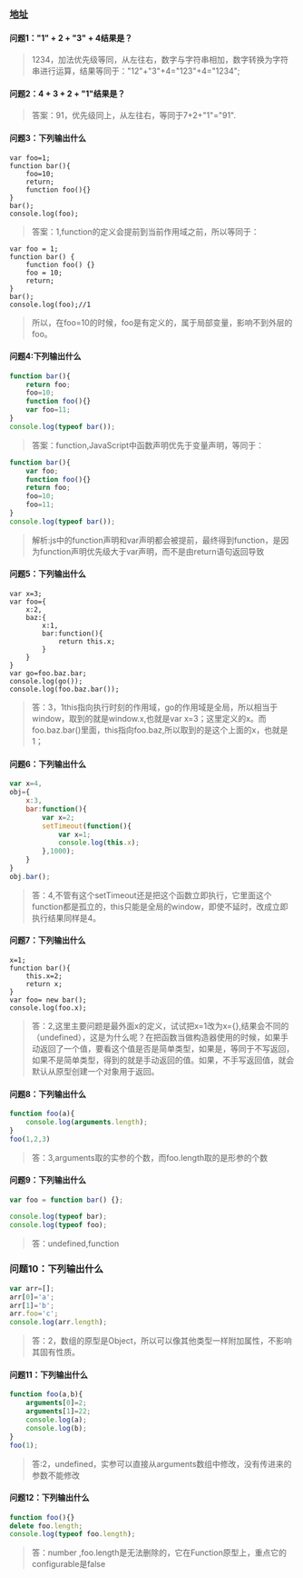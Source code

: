 ### [地址](http://davidshariff.com/quiz/)
#### 问题1："1" + 2 + "3" + 4结果是？
>1234，加法优先级等同，从左往右，数字与字符串相加，数字转换为字符串进行运算，结果等同于："12"+"3"+4="123"+4="1234";

#### 问题2：4 + 3 + 2 + "1"结果是？
>答案：91，优先级同上，从左往右，等同于7+2+"1"="91".

#### 问题3：下列输出什么
```javastipt
var foo=1;
function bar(){
    foo=10;
    return;
    function foo(){}
}
bar();
console.log(foo);
```
>答案：1,function的定义会提前到当前作用域之前，所以等同于：
```javasctipt
var foo = 1;
function bar() {
    function foo() {}
    foo = 10;
    return;
}
bar();
console.log(foo);//1
```
>所以，在foo=10的时候，foo是有定义的，属于局部变量，影响不到外层的foo。

#### 问题4:下列输出什么
```javascript
function bar(){
    return foo;
    foo=10;
    function foo(){}
    var foo=11;
}
console.log(typeof bar());
```
>答案：function,JavaScript中函数声明优先于变量声明，等同于：
```javascript
function bar(){
    var foo;
    function foo(){}
    return foo;
    foo=10;
    foo=11;
}
console.log(typeof bar());
```
>解析:js中的function声明和var声明都会被提前，最终得到function，是因为function声明优先级大于var声明，而不是由return语句返回导致

#### 问题5：下列输出什么
```jvascript
var x=3;
var foo={
    x:2,
    baz:{
        x:1,
        bar:function(){
            return this.x;
        }
    }
}
var go=foo.baz.bar;
console.log(go());
console.log(foo.baz.bar());
```
>答：3，1this指向执行时刻的作用域，go的作用域是全局，所以相当于window，取到的就是window.x,也就是var x=3；这里定义的x。而foo.baz.bar()里面，this指向foo.baz,所以取到的是这个上面的x，也就是1；

#### 问题6：下列输出什么
```javascript
var x=4,
obj={
    x:3,
    bar:function(){
        var x=2;
        setTimeout(function(){
            var x=1;
            console.log(this.x);
        },1000);
    }
}
obj.bar();
```
>答：4,不管有这个setTimeout还是把这个函数立即执行，它里面这个function都是孤立的，this只能是全局的window，即使不延时，改成立即执行结果同样是4。

#### 问题7：下列输出什么
```javscript
x=1;
function bar(){
    this.x=2;
    return x;
}
var foo= new bar();
console.log(foo.x);
```
>答：2,这里主要问题是最外面x的定义，试试把x=1改为x={},结果会不同的（undefined），这是为什么呢？在把函数当做构造器使用的时候，如果手动返回了一个值，要看这个值是否是简单类型，如果是，等同于不写返回，如果不是简单类型，得到的就是手动返回的值。如果，不手写返回值，就会默认从原型创建一个对象用于返回。

#### 问题8：下列输出什么
```javascript
function foo(a){
    console.log(arguments.length);
}
foo(1,2,3)
```
>答：3,arguments取的实参的个数，而foo.length取的是形参的个数

#### 问题9：下列输出什么
```javascript
var foo = function bar() {};

console.log(typeof bar);
console.log(typeof foo);
```
>答：undefined,function

### 问题10：下列输出什么
```javascript
var arr=[];
arr[0]='a';
arr[1]='b';
arr.foo='c';
console.log(arr.length);
```
>答：2，数组的原型是Object，所以可以像其他类型一样附加属性，不影响其固有性质。

#### 问题11：下列输出什么
```javascript
function foo(a,b){
    arguments[0]=2;
    arguments[1]=22;
    console.log(a);
    console.log(b);
}
foo(1);
```
>答:2，undefined，实参可以直接从arguments数组中修改，没有传进来的参数不能修改

#### 问题12：下列输出什么
```javascript
function foo(){}
delete foo.length;
console.log(typeof foo.length);
```
>答：number ,foo.length是无法删除的，它在Function原型上，重点它的 configurable是false